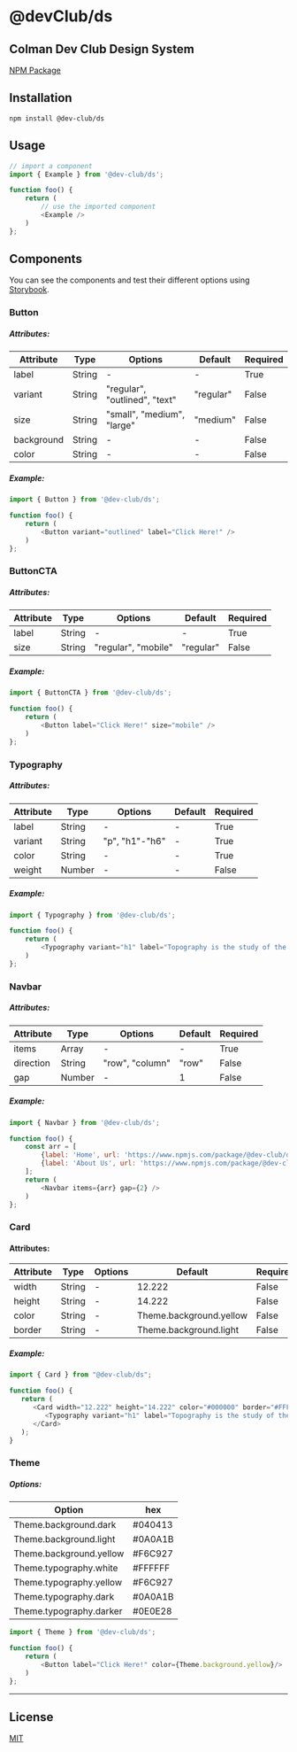 # @devClub/ds

Colman Dev Club Design System
---

[NPM Package](https://www.npmjs.com/package/@dev-club/ds)

## Installation

```
npm install @dev-club/ds
```

## Usage
```js
// import a component
import { Example } from '@dev-club/ds';

function foo() {
    return (
        // use the imported component
        <Example />
    )
};
```

## Components
You can see the components and test their different options using [Storybook](https://6256f0c55149c8003a14e401-xjbjxabejy.chromatic.com/
).

### Button
##### Attributes:

| Attribute | Type | Options | Default | Required |
| --------- | ---- | ------- | ---- | -------- |
| label | String | - | - | True |
| variant | String | "regular", "outlined", "text" | "regular" | False |
| size | String | "small", "medium", "large" | "medium" | False |
| background | String | - | - | False |
| color | String | - | - | False |

##### Example:
```js
import { Button } from '@dev-club/ds';

function foo() {
    return (
        <Button variant="outlined" label="Click Here!" />
    )
};
```

### ButtonCTA
##### Attributes:

| Attribute | Type | Options | Default | Required |
| --------- | ---- | ------- | ---- | -------- |
| label | String | - | - | True |
| size | String | "regular", "mobile" | "regular" | False |

##### Example:
```js
import { ButtonCTA } from '@dev-club/ds';

function foo() {
    return (
        <Button label="Click Here!" size="mobile" />
    )
};
```

### Typography
##### Attributes:

| Attribute | Type | Options | Default | Required |
| --------- | ---- | ------- | ---- | -------- |
| label | String | - | - | True |
| variant | String | "p", "h1"-"h6" | - | True |
| color | String | - | - | True |
| weight | Number | - | - | False |

##### Example:
```js
import { Typography } from '@dev-club/ds';

function foo() {
    return (
        <Typography variant="h1" label="Topography is the study of the land surface" color="black" />
    )
};
```

### Navbar
##### Attributes:

| Attribute | Type | Options | Default | Required |
| --------- | ---- | ------- | ---- | -------- |
| items | Array | - | - | True |
| direction | String | "row", "column" | "row" | False |
| gap | Number | - | 1 | False |

##### Example:
```js
import { Navbar } from '@dev-club/ds';

function foo() {
    const arr = [
        {label: 'Home', url: 'https://www.npmjs.com/package/@dev-club/ds'},
        {label: 'About Us', url: 'https://www.npmjs.com/package/@dev-club/ds'}
    ];
    return (
        <Navbar items={arr} gap={2} />
    )
};
```
### Card
#### Attributes:
| Attribute | Type | Options | Default | Required |
| --------- | ---- | ------- | ---- | -------- |
| width | String | - | 12.222 | False |
| height | String | - | 14.222 | False |
| color | String | - | Theme.background.yellow | False |
| border | String | - | Theme.background.light | False |

##### Example:
```js
import { Card } from "@dev-club/ds";

function foo() {
   return (
      <Card width="12.222" height="14.222" color="#000000" border="#FFFFFF">
         <Typography variant="h1" label="Topography is the study of the land surface" color="black" />
      </Card>
   );
}
```
### Theme
##### Options:

| Option | hex |
| ------ | --- |
| Theme.background.dark | #040413 |
| Theme.background.light | #0A0A1B |
| Theme.background.yellow | #F6C927 |
| Theme.typography.white | #FFFFFF | 
| Theme.typography.yellow | #F6C927 |
| Theme.typography.dark | #0A0A1B |
| Theme.typography.darker | #0E0E28 |


```js
import { Theme } from '@dev-club/ds';

function foo() {
    return (
        <Button label="Click Here!" color={Theme.background.yellow}/>
    )
};
```
---

## License
[MIT](https://choosealicense.com/licenses/mit/)